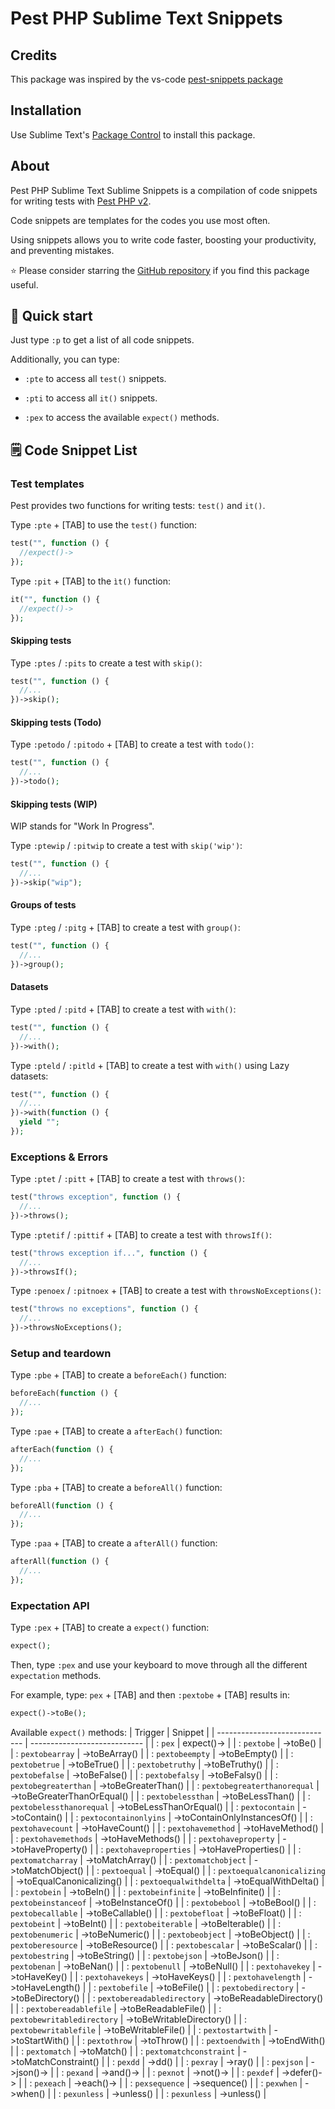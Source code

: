 # Pest PHP Sublime Text Snippets

## Credits

This package was inspired by the vs-code [pest-snippets package](https://github.com/dansysanalyst/pest-snippets)

## Installation

Use Sublime Text's [Package Control](https://packagecontrol.io/installation) to install this package.

## About

Pest PHP Sublime Text Sublime Snippets is a compilation of code snippets for writing tests with [Pest PHP v2](https://pestphp.com/).

Code snippets are templates for the codes you use most often.

Using snippets allows you to write code faster, boosting your productivity, and preventing mistakes.

⭐ Please consider starring the [GitHub repository](https://github.com/geneowak/Pest-PHP-Sublime-Text-Snippets) if you find this package useful.

## 🚀 Quick start

Just type `:p` to get a list of all code snippets.

Additionally, you can type:

- `:pte` to access all `test()` snippets.

- `:pti` to access all `it()` snippets.

- `:pex` to access the available `expect()` methods.

## 🗒️ Code Snippet List

### Test templates

Pest provides two functions for writing tests: `test()` and `it()`.

Type `:pte` + [TAB] to use the `test()` function:

```php
test("", function () {
  //expect()->
});
```

Type `:pit` + [TAB] to the `ìt()` function:

```php
it("", function () {
  //expect()->
});
```

#### Skipping tests

Type `:ptes` / `:pits` to create a test with `skip()`:

```php
test("", function () {
  //...
})->skip();
```

#### Skipping tests (Todo)

Type `:petodo` / `:pitodo` + [TAB] to create a test with `todo()`:

```php
test("", function () {
  //...
})->todo();
```

#### Skipping tests (WIP)

WIP stands for "Work In Progress".

Type `:ptewip` / `:pitwip` to create a test with `skip('wip')`:

```php
test("", function () {
  //...
})->skip("wip");
```

#### Groups of tests

Type `:pteg` / `:pitg` + [TAB] to create a test with `group()`:

```php
test("", function () {
  //...
})->group();
```

#### Datasets

Type `:pted` / `:pitd` + [TAB] to create a test with `with()`:

```php
test("", function () {
  //...
})->with();
```

Type `:pteld` / `:pitld` + [TAB] to create a test with `with()` using Lazy datasets:

```php
test("", function () {
  //...
})->with(function () {
  yield "";
});
```

### Exceptions & Errors

Type `:ptet` / `:pitt` + [TAB] to create a test with `throws()`:

```php
test("throws exception", function () {
  //...
})->throws();
```

Type `:ptetif` / `:pittif` + [TAB] to create a test with `throwsIf()`:

```php
test("throws exception if...", function () {
  //...
})->throwsIf();
```

Type `:penoex` / `:pitnoex` + [TAB] to create a test with `throwsNoExceptions()`:

```php
test("throws no exceptions", function () {
  //...
})->throwsNoExceptions();
```

### Setup and teardown

Type `:pbe` + [TAB] to create a `beforeEach()` function:

```php
beforeEach(function () {
  //...
});
```

Type `:pae` + [TAB] to create a `afterEach()` function:

```php
afterEach(function () {
  //...
});
```

Type `:pba` + [TAB] to create a `beforeAll()` function:

```php
beforeAll(function () {
  //...
});
```

Type `:paa` + [TAB] to create a `afterAll()` function:

```php
afterAll(function () {
  //...
});
```

### Expectation API

Type `:pex` + [TAB] to create a `expect()` function:

```php
expect();
```

Then, type `:pex` and use your keyboard to move through all the different `expectation` methods.

For example, type: `pex` + [TAB] and then `:pextobe` + [TAB] results in:

```php
expect()->toBe();
```

Available `expect()` methods:
| Trigger | Snippet |
| ----------------------------- | ---------------------------- |
| : `pex` | expect()-> |
| : `pextobe` | ->toBe() |
| : `pextobearray` | ->toBeArray() |
| : `pextobeempty` | ->toBeEmpty() |
| : `pextobetrue` | ->toBeTrue() |
| : `pextobetruthy` | ->toBeTruthy() |
| : `pextobefalse` | ->toBeFalse() |
| : `pextobefalsy` | ->toBeFalsy() |
| : `pextobegreaterthan` | ->toBeGreaterThan() |
| : `pextobegreaterthanorequal` | ->toBeGreaterThanOrEqual() |
| : `pextobelessthan` | ->toBeLessThan() |
| : `pextobelessthanorequal` | ->toBeLessThanOrEqual() |
| : `pextocontain` | ->toContain() |
| : `pextocontainonlyins` | ->toContainOnlyInstancesOf() |
| : `pextohavecount` | ->toHaveCount() |
| : `pextohavemethod` | ->toHaveMethod() |
| : `pextohavemethods` | ->toHaveMethods() |
| : `pextohaveproperty` | ->toHaveProperty() |
| : `pextohaveproperties` | ->toHaveProperties() |
| : `pextomatcharray` | ->toMatchArray() |
| : `pextomatchobject` | ->toMatchObject() |
| : `pextoequal` | ->toEqual() |
| : `pextoequalcanonicalizing` | ->toEqualCanonicalizing() |
| : `pextoequalwithdelta` | ->toEqualWithDelta() |
| : `pextobein` | ->toBeIn() |
| : `pextobeinfinite` | ->toBeInfinite() |
| : `pextobeinstanceof` | ->toBeInstanceOf() |
| : `pextobebool` | ->toBeBool() |
| : `pextobecallable` | ->toBeCallable() |
| : `pextobefloat` | ->toBeFloat() |
| : `pextobeint` | ->toBeInt() |
| : `pextobeiterable` | ->toBeIterable() |
| : `pextobenumeric` | ->toBeNumeric() |
| : `pextobeobject` | ->toBeObject() |
| : `pextoberesource` | ->toBeResource() |
| : `pextobescalar` | ->toBeScalar() |
| : `pextobestring` | ->toBeString() |
| : `pextobejson` | ->toBeJson() |
| : `pextobenan` | ->toBeNan() |
| : `pextobenull` | ->toBeNull() |
| : `pextohavekey` | ->toHaveKey() |
| : `pextohavekeys` | ->toHaveKeys() |
| : `pextohavelength` | ->toHaveLength() |
| : `pextobefile` | ->toBeFile() |
| : `pextobedirectory` | ->toBeDirectory() |
| : `pextobereadabledirectory` | ->toBeReadableDirectory() |
| : `pextobereadablefile` | ->toBeReadableFile() |
| : `pextobewritabledirectory` | ->toBeWritableDirectory() |
| : `pextobewritablefile` | ->toBeWritableFile() |
| : `pextostartwith` | ->toStartWith() |
| : `pextothrow` | ->toThrow() |
| : `pextoendwith` | ->toEndWith() |
| : `pextomatch` | ->toMatch() |
| : `pextomatchconstraint` | ->toMatchConstraint() |
| : `pexdd` | ->dd() |
| : `pexray` | ->ray() |
| : `pexjson` | ->json()-> |
| : `pexand` | ->and()-> |
| : `pexnot` | ->not()-> |
| : `pexdef` | ->defer()-> |
| : `pexeach` | ->each()-> |
| : `pexsequence` | ->sequence() |
| : `pexwhen` | ->when() |
| : `pexunless` | ->unless() |
| : `pexunless` | ->unless() |
